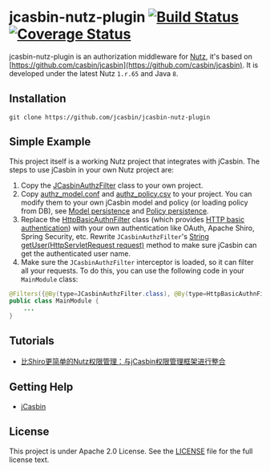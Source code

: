 jcasbin-nutz-plugin [![Build Status](https://travis-ci.org/jcasbin/jcasbin-nutz-plugin.svg?branch=master)](https://travis-ci.org/jcasbin/jcasbin-nutz-plugin) [![Coverage Status](https://coveralls.io/repos/github/jcasbin/jcasbin-nutz-plugin/badge.svg?branch=master)](https://coveralls.io/github/jcasbin/jcasbin-nutz-plugin?branch=master)
======

jcasbin-nutz-plugin is an authorization middleware for [Nutz](https://nutzam.com/), it's based on [https://github.com/casbin/jcasbin](https://github.com/casbin/jcasbin). It is developed under the latest Nutz ``1.r.65`` and Java ``8``.

## Installation

    git clone https://github.com/jcasbin/jcasbin-nutz-plugin

## Simple Example

This project itself is a working Nutz project that integrates with jCasbin. The steps to use jCasbin in your own Nutz project are:

1. Copy the [JCasbinAuthzFilter](https://github.com/jcasbin/jcasbin-nutz-plugin/blob/master/src/main/java/org/jcasbin/plugins/JCasbinAuthzFilter.java) class to your own project.
2. Copy [authz_model.conf](https://github.com/jcasbin/jcasbin-nutz-plugin/blob/master/examples/authz_model.conf) and [authz_policy.csv](https://github.com/jcasbin/jcasbin-nutz-plugin/blob/master/examples/authz_policy.csv) to your project. You can modify them to your own jCasbin model and policy (or loading policy from DB), see [Model persistence](https://github.com/casbin/casbin/wiki/Model-persistence) and [Policy persistence](https://github.com/casbin/casbin/wiki/Policy-persistence).
2. Replace the [HttpBasicAuthnFilter](https://github.com/jcasbin/jcasbin-nutz-plugin/blob/master/src/main/java/org/jcasbin/plugins/HttpBasicAuthnFilter.java) class (which provides [HTTP basic authentication](https://en.wikipedia.org/wiki/Basic_access_authentication)) with your own authentication like OAuth, Apache Shiro, Spring Security, etc. Rewrite ``JCasbinAuthzFilter``'s [String getUser(HttpServletRequest request)](https://github.com/jcasbin/jcasbin-nutz-plugin/blob/master/src/main/java/org/jcasbin/plugins/JCasbinAuthzFilter.java#L42-L56) method to make sure jCasbin can get the authenticated user name.
3. Make sure the ``JCasbinAuthzFilter`` interceptor is loaded, so it can filter all your requests. To do this, you can use the following code in your ``MainModule`` class:

```java
@Filters({@By(type=JCasbinAuthzFilter.class), @By(type=HttpBasicAuthnFilter.class)})
public class MainModule {
    ...
}
```

## Tutorials

- [比Shiro更简单的Nutz权限管理：与jCasbin权限管理框架进行整合](https://nutz.cn/yvr/t/7v1m8jh2qejo7qu5460m2qgmul)

## Getting Help

- [jCasbin](https://github.com/casbin/jcasbin)

## License

This project is under Apache 2.0 License. See the [LICENSE](LICENSE) file for the full license text.
